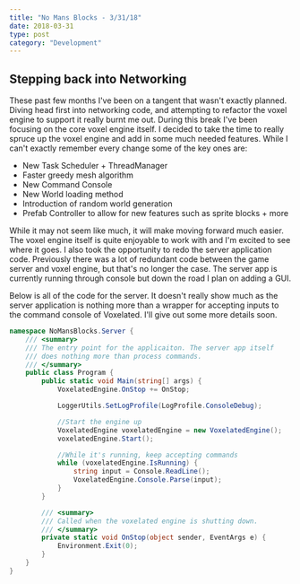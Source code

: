 ```yaml
---
title: "No Mans Blocks - 3/31/18"
date: 2018-03-31
type: post
category: "Development"
---
```


## Stepping back into Networking

These past few months I've been on a tangent that wasn't exactly planned. Diving head first into networking code, and attempting to refactor the voxel engine to support it really burnt me out. During this break I've been focusing on the core voxel engine itself. I decided to take the time to really spruce up the voxel engine and add in some much needed features. While I can't exactly remember every change some of the key ones are:

- New Task Scheduler + ThreadManager
- Faster greedy mesh algorithm
- New Command Console
- New World loading method
- Introduction of random world generation
- Prefab Controller to allow for new features such as sprite blocks + more

While it may not seem like much, it will make moving forward much easier. The voxel engine itself is quite enjoyable to work with and I'm excited to see where it goes. I also took the opportunity to redo the server application code. Previously there was a lot of redundant code between the game server and voxel engine, but that's no longer the case. The server app is currently running through console but down the road I plan on adding a GUI.

Below is all of the code for the server. It doesn't really show much as the server application is nothing more than a wrapper for accepting inputs to the command console of Voxelated. I'll give out some more details soon.

```c#
namespace NoMansBlocks.Server {
    /// <summary>
    /// The entry point for the applicaiton. The server app itself
    /// does nothing more than process commands.
    /// </summary>
    public class Program {
        public static void Main(string[] args) {
            VoxelatedEngine.OnStop += OnStop;

            LoggerUtils.SetLogProfile(LogProfile.ConsoleDebug);

            //Start the engine up
            VoxelatedEngine voxelatedEngine = new VoxelatedEngine();
            voxelatedEngine.Start();

            //While it's running, keep accepting commands
            while (voxelatedEngine.IsRunning) {
                string input = Console.ReadLine();
                VoxelatedEngine.Console.Parse(input);
            }
        }

        /// <summary>
        /// Called when the voxelated engine is shutting down.
        /// </summary>
        private static void OnStop(object sender, EventArgs e) {
            Environment.Exit(0);
        }
    }
}


```
